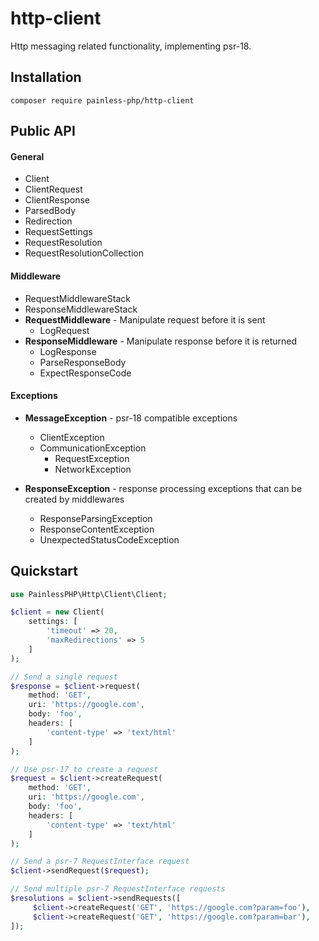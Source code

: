 # http-client

Http messaging related functionality, implementing psr-18.

## Installation

`composer require painless-php/http-client`

## Public API

#### General

- Client
- ClientRequest
- ClientResponse
- ParsedBody
- Redirection
- RequestSettings
- RequestResolution
- RequestResolutionCollection

#### Middleware

- RequestMiddlewareStack
- ResponseMiddlewareStack
- **RequestMiddleware** - Manipulate request before it is sent
    - LogRequest
- **ResponseMiddleware** - Manipulate response before it is returned
    - LogResponse
    - ParseResponseBody
    - ExpectResponseCode

#### Exceptions

- **MessageException** - psr-18 compatible exceptions
    - ClientException
    - CommunicationException
        - RequestException
        - NetworkException

- **ResponseException** - response processing exceptions that can be created by middlewares
    - ResponseParsingException
    - ResponseContentException
    - UnexpectedStatusCodeException

## Quickstart

```php
use PainlessPHP\Http\Client\Client;

$client = new Client(
    settings: [
        'timeout' => 20,
        'maxRedirections' => 5
    ]
);

// Send a single request
$response = $client->request(
    method: 'GET',
    uri: 'https://google.com',
    body: 'foo',
    headers: [
        'content-type' => 'text/html'
    ]
);

// Use psr-17 to create a request
$request = $client->createRequest(
    method: 'GET',
    uri: 'https://google.com',
    body: 'foo',
    headers: [
        'content-type' => 'text/html'
    ]
);

// Send a psr-7 RequestInterface request
$client->sendRequest($request);

// Send multiple psr-7 RequestInterface requests
$resolutions = $client->sendRequests([
     $client->createRequest('GET', 'https://google.com?param=foo'),
     $client->createRequest('GET', 'https://google.com?param=bar'),
]);
```
